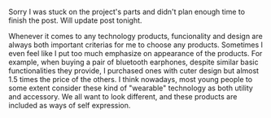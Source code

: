 Sorry I was stuck on the project's parts and didn't plan enough time to finish the post. Will update post tonight.


Whenever it comes to any technology products, funcionality and design are always both important criterias for me to choose any products. Sometimes I even feel like I put too much emphasize on appearance of the products. For example, when buying a pair of bluetooth earphones, despite similar basic functionalities they provide, I purchased ones with cuter design but almost 1.5 times the price of the others. I think nowadays, most young people to some extent consider these kind of "wearable" technology as both utility and accessory. We all want to look different, and these products are included as ways of self expression.
